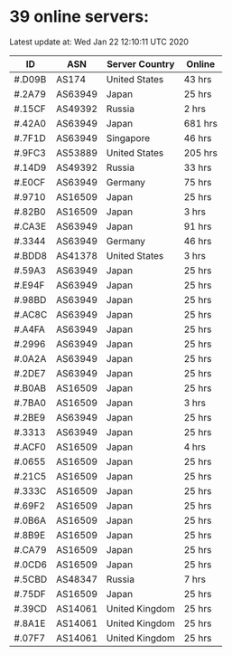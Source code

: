 # 39 online servers:

Latest update at: Wed Jan 22 12:10:11 UTC 2020

| ID | ASN | Server Country | Online |
| -- | --- | -------------- | ------ |
| #.D09B | AS174 | United States | 43 hrs |
| #.2A79 | AS63949 | Japan | 25 hrs |
| #.15CF | AS49392 | Russia | 2 hrs |
| #.42A0 | AS63949 | Japan | 681 hrs |
| #.7F1D | AS63949 | Singapore | 46 hrs |
| #.9FC3 | AS53889 | United States | 205 hrs |
| #.14D9 | AS49392 | Russia | 33 hrs |
| #.E0CF | AS63949 | Germany | 75 hrs |
| #.9710 | AS16509 | Japan | 25 hrs |
| #.82B0 | AS16509 | Japan | 3 hrs |
| #.CA3E | AS63949 | Japan | 91 hrs |
| #.3344 | AS63949 | Germany | 46 hrs |
| #.BDD8 | AS41378 | United States | 3 hrs |
| #.59A3 | AS63949 | Japan | 25 hrs |
| #.E94F | AS63949 | Japan | 25 hrs |
| #.98BD | AS63949 | Japan | 25 hrs |
| #.AC8C | AS63949 | Japan | 25 hrs |
| #.A4FA | AS63949 | Japan | 25 hrs |
| #.2996 | AS63949 | Japan | 25 hrs |
| #.0A2A | AS63949 | Japan | 25 hrs |
| #.2DE7 | AS63949 | Japan | 25 hrs |
| #.B0AB | AS16509 | Japan | 25 hrs |
| #.7BA0 | AS16509 | Japan | 3 hrs |
| #.2BE9 | AS63949 | Japan | 25 hrs |
| #.3313 | AS63949 | Japan | 25 hrs |
| #.ACF0 | AS16509 | Japan | 4 hrs |
| #.0655 | AS16509 | Japan | 25 hrs |
| #.21C5 | AS16509 | Japan | 25 hrs |
| #.333C | AS16509 | Japan | 25 hrs |
| #.69F2 | AS16509 | Japan | 25 hrs |
| #.0B6A | AS16509 | Japan | 25 hrs |
| #.8B9E | AS16509 | Japan | 25 hrs |
| #.CA79 | AS16509 | Japan | 25 hrs |
| #.0CD6 | AS16509 | Japan | 25 hrs |
| #.5CBD | AS48347 | Russia | 7 hrs |
| #.75DF | AS16509 | Japan | 25 hrs |
| #.39CD | AS14061 | United Kingdom | 25 hrs |
| #.8A1E | AS14061 | United Kingdom | 25 hrs |
| #.07F7 | AS14061 | United Kingdom | 25 hrs |

